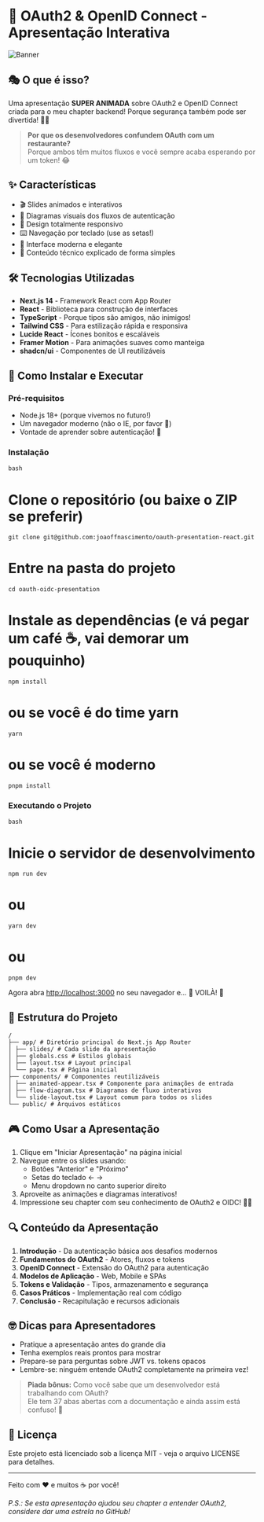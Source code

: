 # 🚀 OAuth2 & OpenID Connect - Apresentação Interativa

![Banner](https://placeholder.svg?height=200&width=800)

## 🎭 O que é isso?

Uma apresentação **SUPER ANIMADA** sobre OAuth2 e OpenID Connect criada para o meu chapter backend! Porque segurança também pode ser divertida! 🔐✨

> **Por que os desenvolvedores confundem OAuth com um restaurante?**  
> Porque ambos têm muitos fluxos e você sempre acaba esperando por um token! 😂

## ✨ Características

- 🎬 Slides animados e interativos
- 🧩 Diagramas visuais dos fluxos de autenticação
- 📱 Design totalmente responsivo
- ⌨️ Navegação por teclado (use as setas!)
- 🎨 Interface moderna e elegante
- 🧠 Conteúdo técnico explicado de forma simples

## 🛠️ Tecnologias Utilizadas

- **Next.js 14** - Framework React com App Router
- **React** - Biblioteca para construção de interfaces
- **TypeScript** - Porque tipos são amigos, não inimigos!
- **Tailwind CSS** - Para estilização rápida e responsiva
- **Lucide React** - Ícones bonitos e escaláveis
- **Framer Motion** - Para animações suaves como manteiga
- **shadcn/ui** - Componentes de UI reutilizáveis

## 🚀 Como Instalar e Executar

### Pré-requisitos

- Node.js 18+ (porque vivemos no futuro!)
- Um navegador moderno (não o IE, por favor 🙏)
- Vontade de aprender sobre autenticação! 🧠

### Instalação

```
bash
```

# Clone o repositório (ou baixe o ZIP se preferir)

```
git clone git@github.com:joaoffnascimento/oauth-presentation-react.git
```

# Entre na pasta do projeto

```
cd oauth-oidc-presentation
```

# Instale as dependências (e vá pegar um café ☕, vai demorar um pouquinho)

```
npm install
```

# ou se você é do time yarn

```
yarn
```

# ou se você é moderno

```
pnpm install
```

### Executando o Projeto

```
bash
```

# Inicie o servidor de desenvolvimento

```
npm run dev
```

# ou

```
yarn dev
```

# ou

```
pnpm dev
```

Agora abra [http://localhost:3000](http://localhost:3000) no seu navegador e... 🎉 VOILÀ! 🎉

## 📂 Estrutura do Projeto

```
/
├── app/ # Diretório principal do Next.js App Router
│ ├── slides/ # Cada slide da apresentação
│ ├── globals.css # Estilos globais
│ ├── layout.tsx # Layout principal
│ └── page.tsx # Página inicial
├── components/ # Componentes reutilizáveis
│ ├── animated-appear.tsx # Componente para animações de entrada
│ ├── flow-diagram.tsx # Diagramas de fluxo interativos
│ └── slide-layout.tsx # Layout comum para todos os slides
└── public/ # Arquivos estáticos
```

## 🎮 Como Usar a Apresentação

1. Clique em "Iniciar Apresentação" na página inicial
2. Navegue entre os slides usando:
   - Botões "Anterior" e "Próximo"
   - Setas do teclado ← →
   - Menu dropdown no canto superior direito
3. Aproveite as animações e diagramas interativos!
4. Impressione seu chapter com seu conhecimento de OAuth2 e OIDC! 🧠💪

## 🔍 Conteúdo da Apresentação

1. **Introdução** - Da autenticação básica aos desafios modernos
2. **Fundamentos do OAuth2** - Atores, fluxos e tokens
3. **OpenID Connect** - Extensão do OAuth2 para autenticação
4. **Modelos de Aplicação** - Web, Mobile e SPAs
5. **Tokens e Validação** - Tipos, armazenamento e segurança
6. **Casos Práticos** - Implementação real com código
7. **Conclusão** - Recapitulação e recursos adicionais

## 🤓 Dicas para Apresentadores

- Pratique a apresentação antes do grande dia
- Tenha exemplos reais prontos para mostrar
- Prepare-se para perguntas sobre JWT vs. tokens opacos
- Lembre-se: ninguém entende OAuth2 completamente na primeira vez!

> **Piada bônus:** Como você sabe que um desenvolvedor está trabalhando com OAuth?  
> Ele tem 37 abas abertas com a documentação e ainda assim está confuso! 🤣

## 📜 Licença

Este projeto está licenciado sob a licença MIT - veja o arquivo LICENSE para detalhes.

---

Feito com ❤️ e muitos ☕ por você!

_P.S.: Se esta apresentação ajudou seu chapter a entender OAuth2, considere dar uma estrela no GitHub!_
